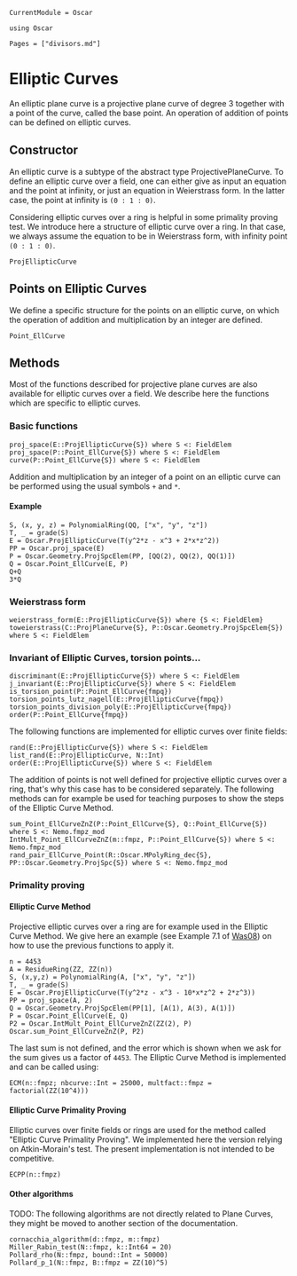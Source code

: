 ```@meta
CurrentModule = Oscar
```

```@setup oscar
using Oscar
```

```@contents
Pages = ["divisors.md"]
```

# Elliptic Curves

An elliptic plane curve is a projective plane curve of degree 3 together with a point of the curve, called the base point. An operation of addition of points can be defined on elliptic curves.

## Constructor

An elliptic curve is a subtype of the abstract type ProjectivePlaneCurve. To define an elliptic curve over a field, one can either give as input an equation and the point at infinity, or just an equation in Weierstrass form. In the latter case, the point at infinity is ``(0 : 1 : 0)``.

Considering elliptic curves over a ring is helpful in some primality proving test. We introduce here a structure of elliptic curve over a ring. In that case, we always assume the equation to be in Weierstrass form, with infinity point ``(0 : 1 : 0)``.

```@docs
ProjEllipticCurve
```

## Points on Elliptic Curves

We define a specific structure for the points on an elliptic curve, on which the operation of addition and multiplication by an integer are defined.

```@docs
Point_EllCurve
```

## Methods

Most of the functions described for projective plane curves are also available for elliptic curves over a field. We describe here the functions which are specific to elliptic curves.

### Basic functions

```@docs
proj_space(E::ProjEllipticCurve{S}) where S <: FieldElem
proj_space(P::Point_EllCurve{S}) where S <: FieldElem
curve(P::Point_EllCurve{S}) where S <: FieldElem
```

Addition and multiplication by an integer of a point on an elliptic curve can be performed using the usual symbols `+` and `*`.

#### Example

```@repl oscar
S, (x, y, z) = PolynomialRing(QQ, ["x", "y", "z"])
T, _ = grade(S)
E = Oscar.ProjEllipticCurve(T(y^2*z - x^3 + 2*x*z^2))
PP = Oscar.proj_space(E)
P = Oscar.Geometry.ProjSpcElem(PP, [QQ(2), QQ(2), QQ(1)])
Q = Oscar.Point_EllCurve(E, P)
Q+Q
3*Q
``` 

### Weierstrass form
```@docs
weierstrass_form(E::ProjEllipticCurve{S}) where {S <: FieldElem}
toweierstrass(C::ProjPlaneCurve{S}, P::Oscar.Geometry.ProjSpcElem{S}) where S <: FieldElem
```

### Invariant of Elliptic Curves, torsion points...

```@docs
discriminant(E::ProjEllipticCurve{S}) where S <: FieldElem
j_invariant(E::ProjEllipticCurve{S}) where S <: FieldElem
is_torsion_point(P::Point_EllCurve{fmpq})
torsion_points_lutz_nagell(E::ProjEllipticCurve{fmpq})
torsion_points_division_poly(E::ProjEllipticCurve{fmpq})
order(P::Point_EllCurve{fmpq})
```

The following functions are implemented for elliptic curves over finite fields:

```@docs
rand(E::ProjEllipticCurve{S}) where S <: FieldElem
list_rand(E::ProjEllipticCurve, N::Int)
order(E::ProjEllipticCurve{S}) where S <: FieldElem
```

The addition of points is not well defined for projective elliptic curves over a ring, that's why this case has to be considered separately. The following methods can for example be used for teaching purposes to show the steps of the Elliptic Curve Method.

```@docs
sum_Point_EllCurveZnZ(P::Point_EllCurve{S}, Q::Point_EllCurve{S}) where S <: Nemo.fmpz_mod
IntMult_Point_EllCurveZnZ(m::fmpz, P::Point_EllCurve{S}) where S <: Nemo.fmpz_mod
rand_pair_EllCurve_Point(R::Oscar.MPolyRing_dec{S}, PP::Oscar.Geometry.ProjSpc{S}) where S <: Nemo.fmpz_mod
```

### Primality proving

#### Elliptic Curve Method

Projective elliptic curves over a ring are for example used in the Elliptic Curve Method. We give here an example (see Example 7.1 of [Was08](@cite)) on how to use the previous functions to apply it. 

```@repl oscar
n = 4453
A = ResidueRing(ZZ, ZZ(n))
S, (x,y,z) = PolynomialRing(A, ["x", "y", "z"])
T, _ = grade(S)
E = Oscar.ProjEllipticCurve(T(y^2*z - x^3 - 10*x*z^2 + 2*z^3))
PP = proj_space(A, 2)
Q = Oscar.Geometry.ProjSpcElem(PP[1], [A(1), A(3), A(1)])
P = Oscar.Point_EllCurve(E, Q)
P2 = Oscar.IntMult_Point_EllCurveZnZ(ZZ(2), P)
Oscar.sum_Point_EllCurveZnZ(P, P2)
```

The last sum is not defined, and the error which is shown when we ask for the sum gives us a factor of `4453`. The Elliptic Curve Method is implemented and can be called using:

```@docs
ECM(n::fmpz; nbcurve::Int = 25000, multfact::fmpz = factorial(ZZ(10^4)))
```

#### Elliptic Curve Primality Proving

Elliptic curves over finite fields or rings are used for the method called "Elliptic Curve Primality Proving". We implemented here the version relying on Atkin-Morain's test. The present implementation is not intended to be competitive.

```@docs
ECPP(n::fmpz)
```

#### Other algorithms

TODO: The following algorithms are not directly related to Plane Curves, they might be moved to another section of the documentation.

```@docs
cornacchia_algorithm(d::fmpz, m::fmpz)
Miller_Rabin_test(N::fmpz, k::Int64 = 20)
Pollard_rho(N::fmpz, bound::Int = 50000)
Pollard_p_1(N::fmpz, B::fmpz = ZZ(10)^5)
```



